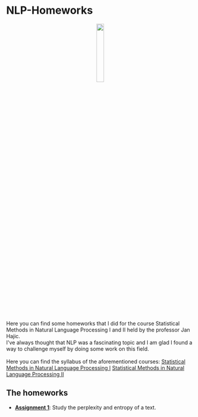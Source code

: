 # NLP-Homeworks
<p align="center"><img style="width:20%" src="https://upload.wikimedia.org/wikipedia/commons/thumb/4/49/Charles-University-symbol-4.png/1024px-Charles-University-symbol-4.png"></p>

Here you can find some homeworks that I did for the course Statistical Methods in Natural Language Processing I and II held by the professor Jan Hajic. <br>
I've always thought that NLP was a fascinating topic and I am glad I found a way to challenge myself by doing some work on this field.
<br><br>
Here you can find the syllabus of the aforementioned courses:
[Statistical Methods in Natural Language Processing I](https://ufal.mff.cuni.cz/courses/npfl067)
[Statistical Methods in Natural Language Processing II](https://ufal.mff.cuni.cz/courses/npfl068)
## The homeworks
 - **[Assignment 1](Text_perplexity)**: Study the perplexity and entropy of a text.
